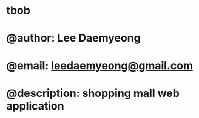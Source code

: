 # tbob

# @author: Lee Daemyeong
# @email: leedaemyeong@gmail.com
# @description: shopping mall web application
#
#
